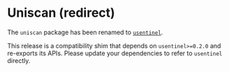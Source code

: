 # Uniscan (redirect)

The `uniscan` package has been renamed to [`usentinel`](https://pypi.org/project/usentinel/).

This release is a compatibility shim that depends on `usentinel>=0.2.0` and re-exports its APIs.
Please update your dependencies to refer to `usentinel` directly.
